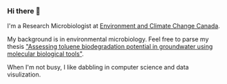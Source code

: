 ### Hi there 👋

I'm a Research Microbiologist at [Environment and Climate Change Canada](https://ec.gc.ca/).

My background is in environmental microbiology. Feel free to parse my thesis ["Assessing toluene biodegradation potential in groundwater using molecular biological tools"](https://atrium.lib.uoguelph.ca/xmlui/handle/10214/27429).

When I'm not busy, I like dabbling in computer science and data visulization.

<!--
**microbiology-marcus/microbiology-marcus** is a ✨ _special_ ✨ repository because its `README.md` (this file) appears on your GitHub profile.

Here are some ideas to get you started:

- 🔭 I’m currently working on ...
- 🌱 I’m currently learning ...
- 👯 I’m looking to collaborate on ...
- 🤔 I’m looking for help with ...
- 💬 Ask me about ...
- 📫 How to reach me: ...
- 😄 Pronouns: ...
- ⚡ Fun fact: ...
-->

